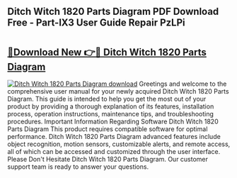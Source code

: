 ## Ditch Witch 1820 Parts Diagram PDF Download Free - Part-lX3 User Guide Repair PzLPi

# <h2><a href="http://dfjm4o.blite.top/?on=Ditch+Witch+1820+Parts+Diagram">🔗Download New 👉🔴 Ditch Witch 1820 Parts Diagram</a></h2>

[![Ditch Witch 1820 Parts Diagram download](https://i.imgur.com/lujVjoI.png)](http://dfjm4o.blite.top/?on=Ditch+Witch+1820+Parts+Diagram)
Greetings and welcome to the comprehensive user manual for your newly acquired Ditch Witch 1820 Parts Diagram. This guide is intended to help you get the most out of your product by providing a thorough explanation of its features, installation process, operation instructions, maintenance tips, and troubleshooting procedures. Important Information Regarding Software Ditch Witch 1820 Parts Diagram This product requires compatible software for optimal performance. Ditch Witch 1820 Parts Diagram advanced features include object recognition, motion sensors, customizable alerts, and remote access, all of which can be accessed and customized through the user interface. Please Don't Hesitate Ditch Witch 1820 Parts Diagram. Our customer support team is ready to answer your questions.
